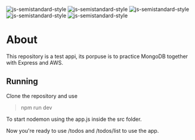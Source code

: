 ![js-semistandard-style](https://img.shields.io/badge/JavaScript-F7DF1E?style=for-the-badge&logo=javascript&logoColor=black)
![js-semistandard-style](https://img.shields.io/badge/Node.js-43853D?style=for-the-badge&logo=node.js&logoColor=white)
![js-semistandard-style](https://img.shields.io/badge/Express.js-404D59?style=for-the-badge)
![js-semistandard-style](https://img.shields.io/badge/Bootstrap-563D7C?style=for-the-badge&logo=bootstrap&logoColor=white)
![js-semistandard-style](https://img.shields.io/badge/MongoDB-4EA94B?style=for-the-badge&logo=mongodb&logoColor=white)

# About

This repository is a test appi, its porpuse is to practice MongoDB together with Express and AWS.

## Running

Clone the repository and use

> npm run dev

To start nodemon using the app.js inside the src folder.

Now you're ready to use /todos and /todos/list to use the app.



